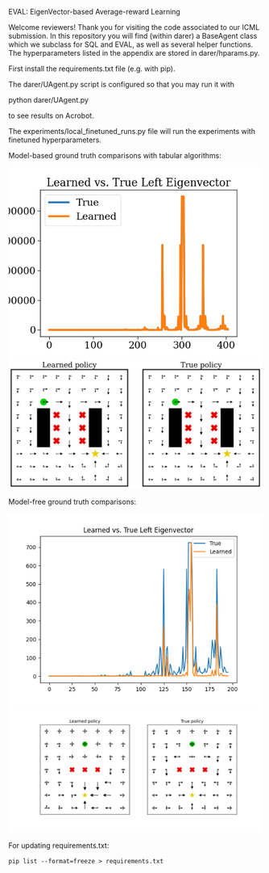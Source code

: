 EVAL: EigenVector-based Average-reward Learning

Welcome reviewers! Thank you for visiting the code associated to our ICML submission.
In this repository you will find (within darer) a BaseAgent class which we subclass for SQL and EVAL, as well as several helper functions. The hyperparameters listed in the appendix are stored in darer/hparams.py.

First install the requirements.txt file (e.g. with pip).

The darer/UAgent.py script is configured so that you may run it with

python darer/UAgent.py

to see results on Acrobot. 

The experiments/local_finetuned_runs.py file will run the experiments with finetuned hyperparameters.

Model-based ground truth comparisons with tabular algorithms:

![eigvec](figures/left_eigenvector_MB.png)
![policy](figures/policy_MB.png)

Model-free ground truth comparisons:

![eigvec][eigvec_figure]
![policy][policy_figure]

[policy_figure]: figures/policy_MF.png
[eigvec_figure]: figures/left_eigenvector_MF.png
[scaling_logu]: Acrobot-v1.png 
[scaling_dqn]: Acrobot-v1-dqn.png



For updating requirements.txt:
```
pip list --format=freeze > requirements.txt
```
